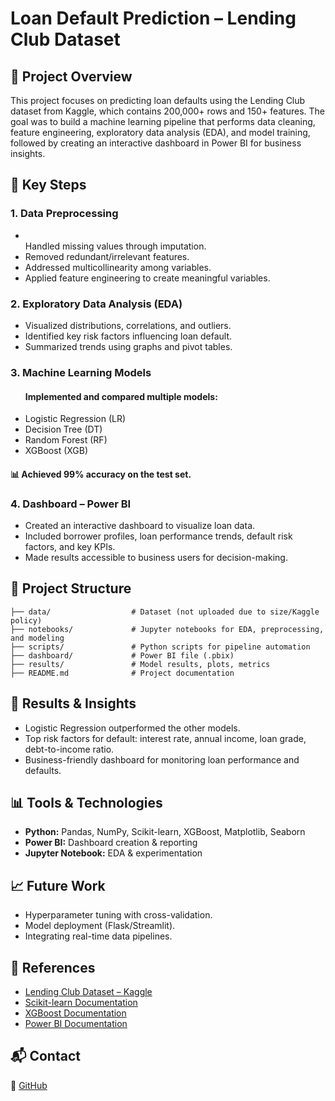 # Loan Default Prediction – Lending Club Dataset
<h2> 📌 Project Overview </h2>

This project focuses on predicting loan defaults using the Lending Club dataset from Kaggle, which contains 200,000+ rows and 150+ features.
The goal was to build a machine learning pipeline that performs data cleaning, feature engineering, exploratory data analysis (EDA), and model training, followed by creating an interactive dashboard in Power BI for business insights.

<h2>🔧 Key Steps</h2>
<h3>1. Data Preprocessing</h3>
<ul>
<li></li>Handled missing values through imputation.

<li>Removed redundant/irrelevant features.

<li>Addressed multicollinearity among variables.

<li>Applied feature engineering to create meaningful variables.
</ul>

<h3>2. Exploratory Data Analysis (EDA)</h3>
<ul>

<li>Visualized distributions, correlations, and outliers.

<li>Identified key risk factors influencing loan default.

<li>Summarized trends using graphs and pivot tables.
</ul>

<h3>3. Machine Learning Models</h3>
<ul>

<h4>Implemented and compared multiple models:</h4>

<li>Logistic Regression (LR)

<li>Decision Tree (DT)

<li>Random Forest (RF)

<li>XGBoost (XGB)
</ul>

<h4>📊 Achieved 99% accuracy on the test set.</h4>

<h3>4. Dashboard – Power BI</h3>
<ul>
<li>Created an interactive dashboard to visualize loan data.

<li>Included borrower profiles, loan performance trends, default risk factors, and key KPIs.

<li>Made results accessible to business users for decision-making.
</ul>

<h2>📂 Project Structure</h2>

```
├── data/                  # Dataset (not uploaded due to size/Kaggle policy)
├── notebooks/             # Jupyter notebooks for EDA, preprocessing, and modeling
├── scripts/               # Python scripts for pipeline automation
├── dashboard/             # Power BI file (.pbix)
├── results/               # Model results, plots, metrics
├── README.md              # Project documentation
```

<h2>🚀 Results & Insights</h2>
<ul>
<li>Logistic Regression outperformed the other models.

<li>Top risk factors for default: interest rate, annual income, loan grade, debt-to-income ratio.

<li>Business-friendly dashboard for monitoring loan performance and defaults.
</ul>

<h2>📊 Tools & Technologies</h2>
<ul>

<li><b>Python:</b> Pandas, NumPy, Scikit-learn, XGBoost, Matplotlib, Seaborn

<li><b>Power BI:</b> Dashboard creation & reporting

<li><b>Jupyter Notebook:</b> EDA & experimentation
</ul>

<h2>📈 Future Work</h2>
<ul>

<li>Hyperparameter tuning with cross-validation.

<li>Model deployment (Flask/Streamlit).

<li>Integrating real-time data pipelines.
</ul>


<h2>📖 References</h2>

- [Lending Club Dataset – Kaggle](https://www.kaggle.com/datasets/wordsforthewise/lending-club/discussion?sort=hotness)  
- [Scikit-learn Documentation](https://scikit-learn.org/stable)  
- [XGBoost Documentation](https://xgboost.readthedocs.io)  
- [Power BI Documentation](https://learn.microsoft.com/en-us/power-bi)
  
<h2>📬 Contact</h2>

🐙 [GitHub](https://github.com/varssha22) 
